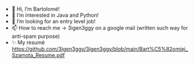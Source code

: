 - 👋 Hi, I’m Bartolomé!
- 👀 I’m interested in Java and Python!
- 💞️ I’m looking for an entry level job!
- 📫 How to reach me -> 3igen3ggy on a google mail (written such way for anti-spam purpose)
- ✨ My resumé https://github.com/3igen3ggy/3igen3ggy/blob/main/Bart%C5%82omiej_Szamota_Resume.pdf

<!---
3igen3ggy/3igen3ggy is a ✨ special ✨ repository because its `README.md` (this file) appears on your GitHub profile.
You can click the Preview link to take a look at your changes.
--->
